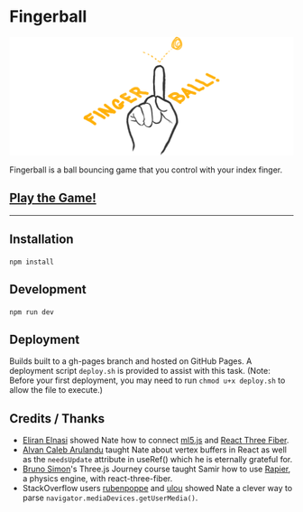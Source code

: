 # Fingerball
![fingerball logo](/src/fingerball-logo-wide.png)

Fingerball is a ball bouncing game that you control with your index finger.

## [Play the Game!](https://laffan.github.io/fingerball/)

---

## Installation
`npm install`

## Development
`npm run dev`

## Deployment
Builds built to a gh-pages branch and hosted on GitHub Pages. A deployment script `deploy.sh` is provided to assist with this task. (Note: Before your first deployment, you may need to run `chmod u+x deploy.sh` to allow the file to execute.)

## Credits / Thanks
- [Eliran Elnasi](https://eliraneln.medium.com/real-time-object-detection-using-ml5-js-and-react-c47612c60852) showed Nate how to connect [ml5.js](https://ml5js.org/) and [React Three Fiber](https://docs.pmnd.rs/).
- [Alvan Caleb Arulandu](https://www.youtube.com/watch?v=2kTQZVzkXgI&ab_channel=AlvanCalebArulandu) taught Nate about vertex buffers in React as well as the `needsUpdate` attribute in useRef() which he is eternally grateful for.
- [Bruno Simon](https://threejs-journey.com/)'s Three.js Journey course taught Samir how to use [Rapier](https://rapier.rs/), a physics engine, with react-three-fiber.
- StackOverflow users [rubenpoppe](https://stackoverflow.com/a/67694981) and [ulou](https://stackoverflow.com/a/67744487) showed Nate a clever way to parse `navigator.mediaDevices.getUserMedia()`.